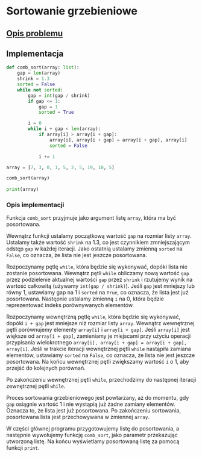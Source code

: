 # Sortowanie grzebieniowe

## [Opis problemu](../../../../algorithms/sorting/comb-sort.md)

## Implementacja

```python linenums="1"
def comb_sort(array: list):
    gap = len(array)
    shrink = 1.3
    sorted = False
    while not sorted:
        gap = int(gap / shrink)
        if gap <= 1:
            gap = 1
            sorted = True

        i = 0
        while i + gap < len(array):
            if array[i] > array[i + gap]:
                array[i], array[i + gap] = array[i + gap], array[i]
                sorted = False

            i += 1

array = [7, 3, 0, 1, 5, 2, 5, 19, 10, 5]

comb_sort(array)
    
print(array)
```

### Opis implementacji

Funkcja `comb_sort` przyjmuje jako argument listę `array`, która ma być posortowana.

Wewnątrz funkcji ustalamy początkową wartość `gap` na rozmiar listy `array`.
Ustalamy także wartość `shrink` na $1.3$, co jest czynnikiem zmniejszającym odstęp `gap` w każdej iteracji. Jako ostatnią ustalamy zmienną `sorted` na `False`, co oznacza, że lista nie jest jeszcze posortowana.

Rozpoczynamy pętlę `while`, która będzie się wykonywać, dopóki lista nie zostanie posortowana. Wewnątrz pętli `while` obliczamy nową wartość `gap` przez podzielenie aktualnej wartości `gap` przez `shrink` i rzutujemy wynik na wartość całkowitą (używamy `int(gap / shrink)`). Jeśli `gap` jest mniejszy lub równy $1$, ustawiamy gap na $1$ i `sorted` na `True`, co oznacza, że lista jest już posortowana. Następnie ustalamy zmienną `i` na $0$, która będzie reprezentować indeks porównywanych elementów.

Rozpoczynamy wewnętrzną pętlę `while`, która będzie się wykonywać, dopóki `i + gap` jest mniejsze niż rozmiar listy `array`. Wewnątrz wewnętrznej pętli porównujemy elementy `array[i]` i `array[i + gap]`. Jeśli `array[i]` jest większe od `array[i + gap]`, zamieniamy je miejscami przy użyciu operacji przypisania wielokrotnego `array[i], array[i + gap] = array[i + gap], array[i]`. Jeśli w trakcie iteracji wewnętrznej pętli `while` nastąpiła zamiana elementów, ustawiamy `sorted` na `False`, co oznacza, że lista nie jest jeszcze posortowana. Na końcu wewnętrznej pętli zwiększamy wartość `i` o $1$, aby przejść do kolejnych porównań.

Po zakończeniu wewnętrznej pętli `while`, przechodzimy do następnej iteracji zewnętrznej pętli `while`.

Proces sortowania grzebieniowego jest powtarzany, aż do momentu, gdy `gap` osiągnie wartość $1$ i nie wystąpią już żadne zamiany elementów. Oznacza to, że lista jest już posortowana. Po zakończeniu sortowania, posortowana lista jest przechowywana w zmiennej `array`.

W części głównej programu przygotowujemy listę do posortowania, a następnie wywołujemy funkcję `comb_sort`, jako parametr przekazując utworzoną listę. Na końcu wyświetlamy posortowaną listę za pomocą funkcji `print`.
